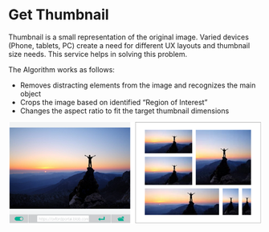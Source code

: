 <!-- 
NavPath: Computer Vision API
LinkLabel: Get Thumbnail
Url: Computer-Vision-API/documentation/GetThumbnail
Weight: 90
-->

# Get Thumbnail

Thumbnail is a small representation of the original image. Varied devices (Phone, tablets, PC) create a need for different UX layouts and thumbnail size needs. This service helps in solving this problem.

The Algorithm works as follows:

* Removes distracting elements from the image and recognizes the main object
* Crops the image based on identified “Region of Interest”
* Changes the aspect ratio to fit the target thumbnail dimensions

![thumbnail-demo](./Images/thumbnail-demo.png)
